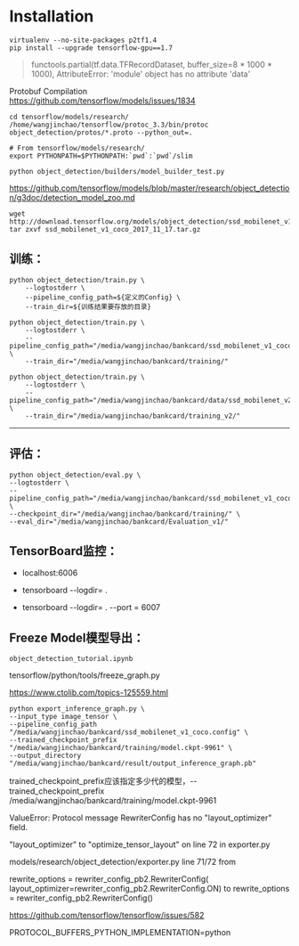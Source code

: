 <script type="text/javascript" src="http://cdn.mathjax.org/mathjax/latest/MathJax.js?config=default"></script>
# Installation

    virtualenv --no-site-packages p2tf1.4
    pip install --upgrade tensorflow-gpu==1.7  
    
>functools.partial(tf.data.TFRecordDataset, buffer_size=8 * 1000 * 1000),
AttributeError: 'module' object has no attribute 'data'


Protobuf Compilation  
https://github.com/tensorflow/models/issues/1834  

    cd tensorflow/models/research/
    /home/wangjinchao/tensorflow/protoc_3.3/bin/protoc object_detection/protos/*.proto --python_out=.  

    # From tensorflow/models/research/
    export PYTHONPATH=$PYTHONPATH:`pwd`:`pwd`/slim

    python object_detection/builders/model_builder_test.py


https://github.com/tensorflow/models/blob/master/research/object_detection/g3doc/detection_model_zoo.md  

    wget http://download.tensorflow.org/models/object_detection/ssd_mobilenet_v1_coco_2017_11_17.tar.gz
    tar zxvf ssd_mobilenet_v1_coco_2017_11_17.tar.gz

## 训练：  

    python object_detection/train.py \
        --logtostderr \
        --pipeline_config_path=${定义的Config} \
        --train_dir=${训练结果要存放的目录}  

    python object_detection/train.py \
        --logtostderr \
        --pipeline_config_path="/media/wangjinchao/bankcard/ssd_mobilenet_v1_coco.config" \
        --train_dir="/media/wangjinchao/bankcard/training/"  
    
    python object_detection/train.py \
        --logtostderr \
        --pipeline_config_path="/media/wangjinchao/bankcard/data/ssd_mobilenet_v2_coco_2018_03_29/pipeline.config" \
        --train_dir="/media/wangjinchao/bankcard/training_v2/"    

---
## 评估：
    python object_detection/eval.py \
    --logtostderr \
    --pipeline_config_path="/media/wangjinchao/bankcard/ssd_mobilenet_v1_coco.config" \
    --checkpoint_dir="/media/wangjinchao/bankcard/training/" \
    --eval_dir="/media/wangjinchao/bankcard/Evaluation_v1/"


## TensorBoard监控：  

- localhost:6006  

- tensorboard --logdir= .

- tensorboard --logdir= . --port = 6007

## Freeze Model模型导出：
`object_detection_tutorial.ipynb`  

tensorflow/python/tools/freeze_graph.py

https://www.ctolib.com/topics-125559.html  

    python export_inference_graph.py \
    --input_type image_tensor \
    --pipeline_config_path "/media/wangjinchao/bankcard/ssd_mobilenet_v1_coco.config" \
    --trained_checkpoint_prefix "/media/wangjinchao/bankcard/training/model.ckpt-9961" \
    --output_directory "/media/wangjinchao/bankcard/result/output_inference_graph.pb"  

trained_checkpoint_prefix应该指定多少代的模型，--trained_checkpoint_prefix /media/wangjinchao/bankcard/training/model.ckpt-9961



ValueError: Protocol message RewriterConfig has no "layout_optimizer" field.


"layout_optimizer" to "optimize_tensor_layout" on line 72 in exporter.py


models/research/object_detection/exporter.py line 71/72 from

rewrite_options = rewriter_config_pb2.RewriterConfig(
          layout_optimizer=rewriter_config_pb2.RewriterConfig.ON)
to
rewrite_options = rewriter_config_pb2.RewriterConfig()


https://github.com/tensorflow/tensorflow/issues/582

PROTOCOL_BUFFERS_PYTHON_IMPLEMENTATION=python